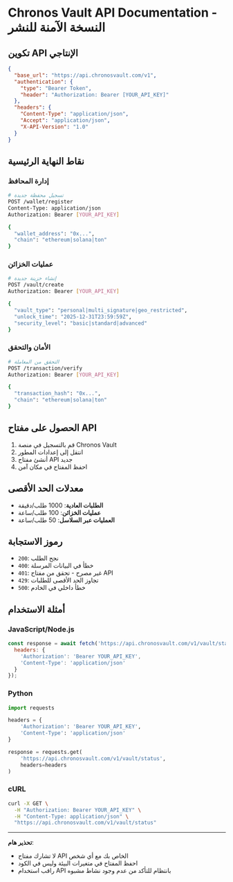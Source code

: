 # Chronos Vault API Documentation - النسخة الآمنة للنشر

## تكوين API الإنتاجي

```json
{
  "base_url": "https://api.chronosvault.com/v1",
  "authentication": {
    "type": "Bearer Token",
    "header": "Authorization: Bearer [YOUR_API_KEY]"
  },
  "headers": {
    "Content-Type": "application/json",
    "Accept": "application/json",
    "X-API-Version": "1.0"
  }
}
```

## نقاط النهاية الرئيسية

### إدارة المحافظ
```bash
# تسجيل محفظة جديدة
POST /wallet/register
Content-Type: application/json
Authorization: Bearer [YOUR_API_KEY]

{
  "wallet_address": "0x...",
  "chain": "ethereum|solana|ton"
}
```

### عمليات الخزائن
```bash
# إنشاء خزينة جديدة
POST /vault/create
Authorization: Bearer [YOUR_API_KEY]

{
  "vault_type": "personal|multi_signature|geo_restricted",
  "unlock_time": "2025-12-31T23:59:59Z",
  "security_level": "basic|standard|advanced"
}
```

### الأمان والتحقق
```bash
# التحقق من المعاملة
POST /transaction/verify
Authorization: Bearer [YOUR_API_KEY]

{
  "transaction_hash": "0x...",
  "chain": "ethereum|solana|ton"
}
```

## الحصول على مفتاح API

1. قم بالتسجيل في منصة Chronos Vault
2. انتقل إلى إعدادات المطور
3. أنشئ مفتاح API جديد
4. احفظ المفتاح في مكان آمن

## معدلات الحد الأقصى

- **الطلبات العادية**: 1000 طلب/دقيقة
- **عمليات الخزائن**: 100 طلب/ساعة
- **العمليات عبر السلاسل**: 50 طلب/ساعة

## رموز الاستجابة

- `200`: نجح الطلب
- `400`: خطأ في البيانات المرسلة
- `401`: غير مصرح - تحقق من مفتاح API
- `429`: تجاوز الحد الأقصى للطلبات
- `500`: خطأ داخلي في الخادم

## أمثلة الاستخدام

### JavaScript/Node.js
```javascript
const response = await fetch('https://api.chronosvault.com/v1/vault/status', {
  headers: {
    'Authorization': 'Bearer YOUR_API_KEY',
    'Content-Type': 'application/json'
  }
});
```

### Python
```python
import requests

headers = {
    'Authorization': 'Bearer YOUR_API_KEY',
    'Content-Type': 'application/json'
}

response = requests.get(
    'https://api.chronosvault.com/v1/vault/status',
    headers=headers
)
```

### cURL
```bash
curl -X GET \
  -H "Authorization: Bearer YOUR_API_KEY" \
  -H "Content-Type: application/json" \
  "https://api.chronosvault.com/v1/vault/status"
```

---

**تحذير هام**: 
- لا تشارك مفتاح API الخاص بك مع أي شخص
- احفظ المفتاح في متغيرات البيئة وليس في الكود
- راقب استخدام API بانتظام للتأكد من عدم وجود نشاط مشبوه